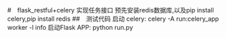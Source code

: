 #　flask_restful+celery 实现任务接口
预先安装redis数据库,以及pip install celery,pip install redis
##　测试代码
启动   celery:   celery -A run:celery_app worker -l info
启动Flask APP:   python run.py

